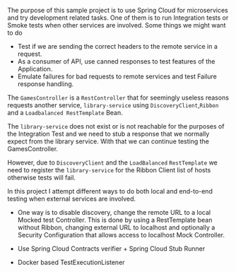 The purpose of this sample project is to use Spring Cloud for microservices and try development
related tasks. 
One of them is to run Integration tests or Smoke tests when other services are involved.
Some things we might want to do
 - Test if we are sending the correct headers to the remote service in a request.
 - As a consumer of API, use canned responses to test features of the Application.
 - Emulate failures for bad requests to remote services and test Failure response handling.

The `GamesController` is a `RestController` that for seemingly useless reasons requests  another
service, `library-service` using `DiscoveryClient`,`Ribbon` and a `Loadbalanced RestTemplate` Bean.
 
 The `library-service` does not exist or is not reachable for the purposes of the Integration Test
 and we need to stub a response that we normally expect from the library service. With that we can
 continue testing the GamesController.
 
 However, due to `DiscoveryClient` and the `LoadBalanced` `RestTemplate` we need to register the
 `library-service` for the Ribbon Client list of hosts otherwise tests will fail. 
 
In this project I attempt different ways to do both local and end-to-end testing when external
services are involved.

 - One way is to disable discovery, change the remote URL to a local Mocked test Controller. This is
 done by using a RestTemplate bean without Ribbon, changing external URL to localhost and optionally
 a Security Configuration that allows access to localhost Mock Controller.
 
 - Use Spring Cloud Contracts verifier + Spring Cloud Stub Runner
 
 - Docker based TestExecutionListener